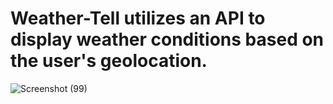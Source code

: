 ﻿# Weather-Tell utilizes an API to display weather conditions based on the user's geolocation.
![Screenshot (99)](https://github.com/Tonny-G/Weather-Tell/assets/107466380/d657ac5b-f517-4588-91b8-7193b0351080)
